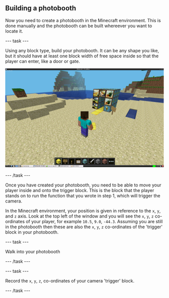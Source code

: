 ## Building a photobooth

Now you need to create a photobooth in the Minecraft environment. This is done manually and the photobooth can be built whereever you want to locate it.

--- task ---

Using any block type, build your photobooth. It can be any shape you like, but it should have at least one block width of free space inside so that the player can enter, like a door or gate.

![Photobooth](images/photobooth.png)

--- /task ---

Once you have created your photobooth, you need to be able to move your player inside and onto the trigger block. This is the block that the player stands on to run the function that you wrote in step 1, which will trigger the camera. 

In the Minecraft environment, your position is given in reference to the `x`, `y`, and `z` axis. Look at the top left of the window and you will see the `x`, `y`, `z` co-ordinates of your player, for example `10.5`, `9.0`, `-44.3`. Assuming you are still in the photobooth then these are also the `x`, `y`, `z` co-ordinates of the 'trigger' block in your photobooth.

--- task ---

Walk into your photobooth

--- /task ---

--- task ---

Record the `x`, `y`, `z`, co-ordinates of your camera 'trigger' block.

--- /task ---

